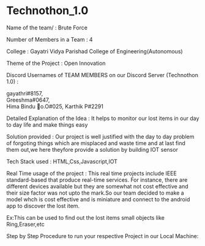 # Technothon_1.0


Name of the team/ : Brute Force

Number of Members in a Team : 4

College : Gayatri Vidya Parishad College of Engineering(Autonomous)

Theme of the Project : Open Innovation

Discord Usernames of TEAM MEMBERS on our Discord Server (Technothon 1.0) : 

gayathri#8157,  
Greeshma#0647,   
Hima Bindu 🎈o.O#025, 
Karthik P#2291

Detailed Explanation of the Idea : It helps to monitor our lost items  in our day to day life and make things easy

Solution provided : Our project is well justified  with the day to day problem  of forgoting things which are  misplaced and waste time and at last find them out,we here theyfore provide a solution by building IOT sensor

Tech Stack used : HTML,Css,Javascript,IOT

Real Time usage of the project : This real time projects include IEEE standard-based that produce real-time services. For instance, there are different devices available but they are somewhat not cost effective and their size factor was not upto the mark.So our team decided to make a model whch is cost effective and is  miniature and connect to the android app to discover the lost item.

Ex:This can be  used to find out the lost items small objects like Ring,Eraser,etc

Step by Step Procedure to run your respective Project in our Local Machine:



